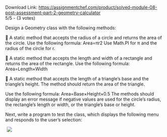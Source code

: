 Download Link: https://assignmentchef.com/product/solved-module-08-post-assessment-part-2-geometry-calculator
<br>
5/5 - (3 votes)

Design a Geometry class with the following methods:



 A static method that accepts the radius of a circle and returns the area of the circle. Use the following formula: Area=πr2 Use Math.PI for π and the radius of the circle for r.

 A static method that accepts the length and width of a rectangle and returns the area of the rectangle. Use the following formula: Area=Length×Width

 A static method that accepts the length of a triangle’s base and the triangle’s height. The method should return the area of the triangle.

Use the following formula: Area=Base×Height×0.5 The methods should display an error message if negative values are used for the circle’s radius, the rectangle’s length or width, or the triangle’s base or height.

Next, write a program to test the class, which displays the following menu and responds to the user’s selection:

<img decoding="async" data-recalc-dims="1" data-src="https://i0.wp.com/www.ankitcodinghub.com/wp-content/uploads/2018/01/303.png?w=980&amp;ssl=1" class="lazyload" src="data:image/gif;base64,R0lGODlhAQABAAAAACH5BAEKAAEALAAAAAABAAEAAAICTAEAOw==">

<noscript>

 <img decoding="async" src="https://i0.wp.com/www.ankitcodinghub.com/wp-content/uploads/2018/01/303.png?w=980&amp;ssl=1" data-recalc-dims="1">

</noscript>